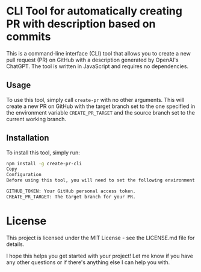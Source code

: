 # CLI Tool for automatically creating PR with description based on commits

This is a command-line interface (CLI) tool that allows you to create a new pull request (PR) on GitHub with a description generated by OpenAI's ChatGPT. The tool is written in JavaScript and requires no dependencies.

## Usage

To use this tool, simply call `create-pr` with no other arguments. This will create a new PR on GitHub with the target branch set to the one specified in the environment variable `CREATE_PR_TARGET` and the source branch set to the current working branch.

## Installation

To install this tool, simply run:

```sh
npm install -g create-pr-cli
Copy
Configuration
Before using this tool, you will need to set the following environment variables:

GITHUB_TOKEN: Your GitHub personal access token.
CREATE_PR_TARGET: The target branch for your PR.
```
# License
This project is licensed under the MIT License - see the LICENSE.md file for details.


I hope this helps you get started with your project! Let me know if you have any other questions or if there's anything else I can help you with.
